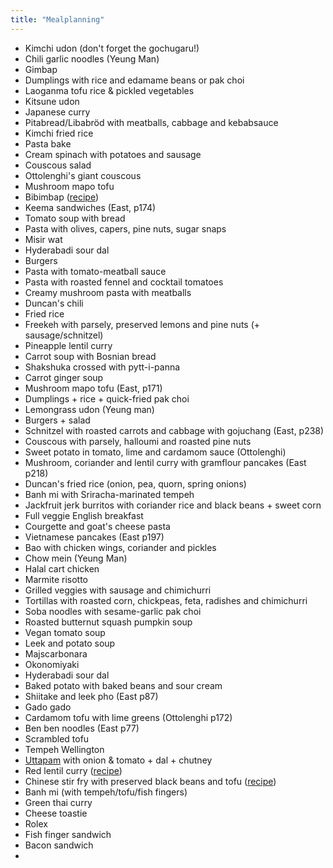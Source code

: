 ```yaml
---
title: "Mealplanning"
---
```


- Kimchi udon (don't forget the gochugaru!)
- Chili garlic noodles (Yeung Man)
- Gimbap
- Dumplings with rice and edamame beans or pak choi
- Laoganma tofu rice & pickled vegetables
- Kitsune udon
- Japanese curry
- Pitabread/Libabröd with meatballs, cabbage and kebabsauce
- Kimchi fried rice
- Pasta bake
- Cream spinach with potatoes and sausage
- Couscous salad
- Ottolenghi's giant couscous
- Mushroom mapo tofu
- Bibimbap ([recipe](https://www.loveandlemons.com/bibimbap-recipe/))
- Keema sandwiches (East, p174)
- Tomato soup with bread
- Pasta with olives, capers, pine nuts, sugar snaps
- Misir wat
- Hyderabadi sour dal
- Burgers
- Pasta with tomato-meatball sauce
- Pasta with roasted fennel and cocktail tomatoes
- Creamy mushroom pasta with meatballs
- Duncan's chili
- Fried rice
- Freekeh with parsely, preserved lemons and pine nuts (+ sausage/schnitzel)
- Pineapple lentil curry
- Carrot soup with Bosnian bread
- Shakshuka crossed with pytt-i-panna
- Carrot ginger soup
- Mushroom mapo tofu (East, p171)
- Dumplings + rice + quick-fried pak choi
- Lemongrass udon (Yeung man)
- Burgers + salad
- Schnitzel with roasted carrots and cabbage with gojuchang (East, p238)
- Couscous with parsely, halloumi and roasted pine nuts
- Sweet potato in tomato, lime and cardamom sauce (Ottolenghi)
- Mushroom, coriander and lentil curry with gramflour pancakes (East p218)
- Duncan's fried rice (onion, pea, quorn, spring onions)
- Banh mi with Sriracha-marinated tempeh
- Jackfruit jerk burritos with coriander rice and black beans + sweet corn
- Full veggie English breakfast
- Courgette and goat's cheese pasta
- Vietnamese pancakes (East p197)
- Bao with chicken wings, coriander and pickles
- Chow mein (Yeung Man)
- Halal cart chicken
- Marmite risotto
- Grilled veggies with sausage and chimichurri
- Tortillas with roasted corn, chickpeas, feta, radishes and chimichurri
- Soba noodles with sesame-garlic pak choi
- Roasted butternut squash pumpkin soup
- Vegan tomato soup
- Leek and potato soup
- Majscarbonara
- Okonomiyaki
- Hyderabadi sour dal
- Baked potato with baked beans and sour cream
- Shiitake and leek pho (East p87)
- Gado gado
- Cardamom tofu with lime greens (Ottolenghi p172)
- Ben ben noodles (East p77)
- Scrambled tofu
- Tempeh Wellington
- [Uttapam](projects/cooking/Recipes%20(tried%20&%20tested).md#Uttapam) with onion & tomato + dal + chutney
- Red lentil curry ([recipe](https://rainbowplantlife.com/vegan-red-lentil-curry/))
- Chinese stir fry with preserved black beans and tofu ([recipe](https://ofnkzfc.rouxbe.com/recipes/4995-stir-fried-vegetables-tofu-w-black-bean-sauce))
- Banh mi (with tempeh/tofu/fish fingers) 
- Green thai curry
- Cheese toastie
- Rolex 
- Fish finger sandwich
- Bacon sandwich
- 

